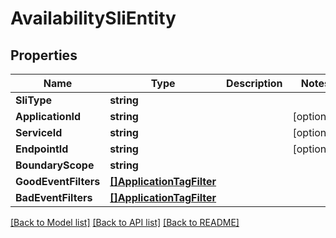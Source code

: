 # AvailabilitySliEntity

## Properties

Name | Type | Description | Notes
------------ | ------------- | ------------- | -------------
**SliType** | **string** |  | 
**ApplicationId** | **string** |  | [optional] 
**ServiceId** | **string** |  | [optional] 
**EndpointId** | **string** |  | [optional] 
**BoundaryScope** | **string** |  | 
**GoodEventFilters** | [**[]ApplicationTagFilter**](ApplicationTagFilter.md) |  | 
**BadEventFilters** | [**[]ApplicationTagFilter**](ApplicationTagFilter.md) |  | 

[[Back to Model list]](../README.md#documentation-for-models) [[Back to API list]](../README.md#documentation-for-api-endpoints) [[Back to README]](../README.md)


